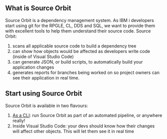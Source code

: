 
## What is Source Orbit

Source Orbit is a dependency management system. As IBM i developers start using git for the RPGLE, CL, DDS and SQL, we want to provide them with excellent tools to help them understand their source code. Source Orbit:

1. scans all applicable source code to build a dependency tree
2. can show how objects would be affected as developers write code (inside of Visual Studio Code)
3. can generate JSON, or build scripts, to automatically build your application changes
4. generates reports for branches being worked on so project owners can see their application in real time.

## Start using Source Orbit

Source Orbit is available in two flavours:

1. [As a CLI](./pages/cli/index.md): run Source Orbit as part of an automated pipeline, or anywhere really!
2. Inside Visual Studio Code: your devs should know how their changes will affect other objects. This will let them see it in real time